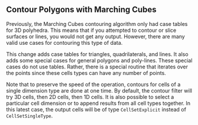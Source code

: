 ## Contour Polygons with Marching Cubes

Previously, the Marching Cubes contouring algorithm only had case tables for 3D
polyhedra. This means that if you attempted to contour or slice surfaces or
lines, you would not get any output. However, there are many valid use cases for
contouring this type of data.

This change adds case tables for triangles, quadrilaterals, and lines. It also
adds some special cases for general polygons and poly-lines. These special cases
do not use tables. Rather, there is a special routine that iterates over the
points since these cells types can have any number of points.

Note that to preserve the speed of the operation, contours for cells of a single
dimension type are done at one time. By default, the contour filter will try 3D
cells, then 2D cells, then 1D cells. It is also possible to select a particular
cell dimension or to append results from all cell types together. In this latest
case, the output cells will be of type `CellSetExplicit` instead of
`CellSetSingleType`.

